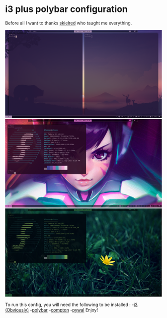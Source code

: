 # i3 plus polybar configuration
Before all I want to thanks [skielred](https://github.com/skielred/) who taught me everything.

![preview-1](https://github.com/Di-KaZ/Dotfiles/blob/master/screenshot/Screenshot_1.png)
![preview-2](https://github.com/Di-KaZ/Dotfiles/blob/master/screenshot/Screenshot_2.png)
![preview-3](https://github.com/Di-KaZ/Dotfiles/blob/master/screenshot/Screenshot_3.png)

To run this config, you will need the following to be installed :
-[i3 (Obviously)](https://github.com/i3/i3)
-[polybar](https://github.com/jaagr/polybar)
-[compton](https://github.com/chjj/compton)
-[pywal](https://github.com/dylanaraps/pywal)
Enjoy!
